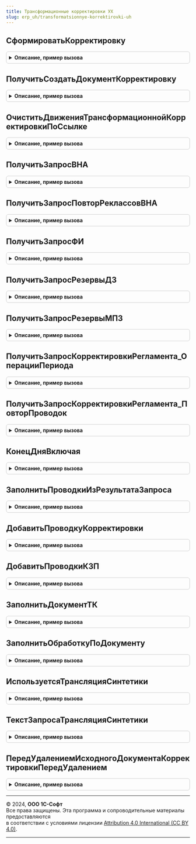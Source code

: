 ```yaml
---
title: Трансформационные корректировки УХ
slug: erp_uh/transformatsionnye-korrektirovki-uh
---
```



## СформироватьКорректировку
<details style="margin: 1em 0; padding: 0.5em; border: 1px solid #ccc; border-radius: 6px;">

<summary style="font-weight: bold; cursor: pointer;">Описание, пример вызова</summary>

```bsl

Функция СформироватьКорректировку(Реквизиты, Отказ = Ложь, ТаблицаПроводок = Неопределено) Экспорт
```

Пример вызова
```bsl
Результат = ТрансформационныеКорректировкиУХ.СформироватьКорректировку(Реквизиты, Отказ, ТаблицаПроводок);
```
</details>

## ПолучитьСоздатьДокументКорректировку
<details style="margin: 1em 0; padding: 0.5em; border: 1px solid #ccc; border-radius: 6px;">

<summary style="font-weight: bold; cursor: pointer;">Описание, пример вызова</summary>

```bsl

Функция ПолучитьСоздатьДокументКорректировку(Реквизиты, Отказ) Экспорт
```

Пример вызова
```bsl
Результат = ТрансформационныеКорректировкиУХ.ПолучитьСоздатьДокументКорректировку(Реквизиты, Отказ) 
```
</details>

## ОчиститьДвиженияТрансформационнойКорректировкиПоСсылке
<details style="margin: 1em 0; padding: 0.5em; border: 1px solid #ccc; border-radius: 6px;">

<summary style="font-weight: bold; cursor: pointer;">Описание, пример вызова</summary>

```bsl

// Удаляет движения в трансформационных корректировках созданных документом ДокументССылка
// Параметры:
//	ДокументСсылка - ссылка на документ, создавший трансформационную корректировку.
//
Процедура ОчиститьДвиженияТрансформационнойКорректировкиПоСсылке(ДокументСсылка, ПометитьНаУдаление = Ложь, Отказ = Ложь) Экспорт
```

Пример вызова
```bsl
ТрансформационныеКорректировкиУХ.ОчиститьДвиженияТрансформационнойКорректировкиПоСсылке(ДокументСсылка, ПометитьНаУдаление, Отказ);
```
</details>

## ПолучитьЗапросВНА
<details style="margin: 1em 0; padding: 0.5em; border: 1px solid #ccc; border-radius: 6px;">

<summary style="font-weight: bold; cursor: pointer;">Описание, пример вызова</summary>

```bsl

Функция ПолучитьЗапросВНА(Реквизиты) Экспорт
```

Пример вызова
```bsl
Результат = ТрансформационныеКорректировкиУХ.ПолучитьЗапросВНА(Реквизиты));
```
</details>

## ПолучитьЗапросПовторРеклассовВНА
<details style="margin: 1em 0; padding: 0.5em; border: 1px solid #ccc; border-radius: 6px;">

<summary style="font-weight: bold; cursor: pointer;">Описание, пример вызова</summary>

```bsl

Функция ПолучитьЗапросПовторРеклассовВНА(Реквизиты) Экспорт
```

Пример вызова
```bsl
Результат = ТрансформационныеКорректировкиУХ.ПолучитьЗапросПовторРеклассовВНА(Реквизиты));
```
</details>

## ПолучитьЗапросФИ
<details style="margin: 1em 0; padding: 0.5em; border: 1px solid #ccc; border-radius: 6px;">

<summary style="font-weight: bold; cursor: pointer;">Описание, пример вызова</summary>

```bsl

Функция ПолучитьЗапросФИ(Реквизиты) Экспорт
```

Пример вызова
```bsl
Результат = ТрансформационныеКорректировкиУХ.ПолучитьЗапросФИ(Реквизиты));
```
</details>

## ПолучитьЗапросРезервыДЗ
<details style="margin: 1em 0; padding: 0.5em; border: 1px solid #ccc; border-radius: 6px;">

<summary style="font-weight: bold; cursor: pointer;">Описание, пример вызова</summary>

```bsl

Функция ПолучитьЗапросРезервыДЗ(Реквизиты) Экспорт
```

Пример вызова
```bsl
Результат = ТрансформационныеКорректировкиУХ.ПолучитьЗапросРезервыДЗ(Реквизиты));
```
</details>

## ПолучитьЗапросРезервыМПЗ
<details style="margin: 1em 0; padding: 0.5em; border: 1px solid #ccc; border-radius: 6px;">

<summary style="font-weight: bold; cursor: pointer;">Описание, пример вызова</summary>

```bsl

Функция ПолучитьЗапросРезервыМПЗ(Реквизиты) Экспорт
```

Пример вызова
```bsl
Результат = ТрансформационныеКорректировкиУХ.ПолучитьЗапросРезервыМПЗ(Реквизиты));
```
</details>

## ПолучитьЗапросКорректировкиРегламента_ОперацииПериода
<details style="margin: 1em 0; padding: 0.5em; border: 1px solid #ccc; border-radius: 6px;">

<summary style="font-weight: bold; cursor: pointer;">Описание, пример вызова</summary>

```bsl

Функция ПолучитьЗапросКорректировкиРегламента_ОперацииПериода(Реквизиты) Экспорт
```

Пример вызова
```bsl
Результат = ТрансформационныеКорректировкиУХ.ПолучитьЗапросКорректировкиРегламента_ОперацииПериода(Реквизиты));
```
</details>

## ПолучитьЗапросКорректировкиРегламента_ПовторПроводок
<details style="margin: 1em 0; padding: 0.5em; border: 1px solid #ccc; border-radius: 6px;">

<summary style="font-weight: bold; cursor: pointer;">Описание, пример вызова</summary>

```bsl

Функция ПолучитьЗапросКорректировкиРегламента_ПовторПроводок(Реквизиты) Экспорт
```

Пример вызова
```bsl
Результат = ТрансформационныеКорректировкиУХ.ПолучитьЗапросКорректировкиРегламента_ПовторПроводок(Реквизиты));
```
</details>

## КонецДняВключая
<details style="margin: 1em 0; padding: 0.5em; border: 1px solid #ccc; border-radius: 6px;">

<summary style="font-weight: bold; cursor: pointer;">Описание, пример вызова</summary>

```bsl

Функция КонецДняВключая(ДатаЗапроса) Экспорт
```

Пример вызова
```bsl
Результат = ТрансформационныеКорректировкиУХ.КонецДняВключая(ДатаЗапроса));
```
</details>

## ЗаполнитьПроводкиИзРезультатаЗапроса
<details style="margin: 1em 0; padding: 0.5em; border: 1px solid #ccc; border-radius: 6px;">

<summary style="font-weight: bold; cursor: pointer;">Описание, пример вызова</summary>

```bsl

Процедура ЗаполнитьПроводкиИзРезультатаЗапроса(Реквизиты, ДокументОбъект, Запрос, КомментарииСобытий = Неопределено, ИспользоватьДанныеНСБУ) Экспорт
```

Пример вызова
```bsl
ТрансформационныеКорректировкиУХ.ЗаполнитьПроводкиИзРезультатаЗапроса(Реквизиты, ДокументОбъект, Запрос, КомментарииСобытий, ИспользоватьДанныеНСБУ));
```
</details>

## ДобавитьПроводкуКорректировки
<details style="margin: 1em 0; padding: 0.5em; border: 1px solid #ccc; border-radius: 6px;">

<summary style="font-weight: bold; cursor: pointer;">Описание, пример вызова</summary>

```bsl

Процедура ДобавитьПроводкуКорректировки(ТаблицаПроводки, СтрокаИсточник, СуммаПроводки, КомментарийПроводки, РесурсРегистра = "СуммаВВалютеУчета", Экспорт
```

Пример вызова
```bsl
ТрансформационныеКорректировкиУХ.ДобавитьПроводкуКорректировки(ТаблицаПроводки, СтрокаИсточник, СуммаПроводки, КомментарийПроводки, РесурсРегистра, );
```
</details>

## ДобавитьПроводкиКЗП
<details style="margin: 1em 0; padding: 0.5em; border: 1px solid #ccc; border-radius: 6px;">

<summary style="font-weight: bold; cursor: pointer;">Описание, пример вызова</summary>

```bsl

Процедура ДобавитьПроводкиКЗП(ПроводкиКЗП, СтрокаТаблицыПроводок, Реквизиты, ВыполнитьСторно = Ложь, Экспорт
```

Пример вызова
```bsl
ТрансформационныеКорректировкиУХ.ДобавитьПроводкиКЗП(ПроводкиКЗП, СтрокаТаблицыПроводок, Реквизиты, ВыполнитьСторно, );
```
</details>

## ЗаполнитьДокументТК
<details style="margin: 1em 0; padding: 0.5em; border: 1px solid #ccc; border-radius: 6px;">

<summary style="font-weight: bold; cursor: pointer;">Описание, пример вызова</summary>

```bsl

Процедура ЗаполнитьДокументТК(ДокументТК, Реквизиты, ВидОперации = Неопределено) Экспорт
```

Пример вызова
```bsl
ТрансформационныеКорректировкиУХ.ЗаполнитьДокументТК(ДокументТК, Реквизиты, ВидОперации);
```
</details>

## ЗаполнитьОбработкуПоДокументу
<details style="margin: 1em 0; padding: 0.5em; border: 1px solid #ccc; border-radius: 6px;">

<summary style="font-weight: bold; cursor: pointer;">Описание, пример вызова</summary>

```bsl

Процедура ЗаполнитьОбработкуПоДокументу(ОбработкаКЗП, ДокументТК) Экспорт
```

Пример вызова
```bsl
ТрансформационныеКорректировкиУХ.ЗаполнитьОбработкуПоДокументу(ОбработкаКЗП, ДокументТК));
```
</details>

## ИспользуетсяТрансляцияСинтетики
<details style="margin: 1em 0; padding: 0.5em; border: 1px solid #ccc; border-radius: 6px;">

<summary style="font-weight: bold; cursor: pointer;">Описание, пример вызова</summary>

```bsl

Функция ИспользуетсяТрансляцияСинтетики(КонтекстОтчета) Экспорт
```

Пример вызова
```bsl
Результат = ТрансформационныеКорректировкиУХ.ИспользуетсяТрансляцияСинтетики(КонтекстОтчета));
```
</details>

## ТекстЗапросаТрансляцияСинтетики
<details style="margin: 1em 0; padding: 0.5em; border: 1px solid #ccc; border-radius: 6px;">

<summary style="font-weight: bold; cursor: pointer;">Описание, пример вызова</summary>

```bsl

Функция ТекстЗапросаТрансляцияСинтетики() Экспорт
```

Пример вызова
```bsl
Результат = ТрансформационныеКорректировкиУХ.ТекстЗапросаТрансляцияСинтетики());
```
</details>

## ПередУдалениемИсходногоДокументаКорректировкиПередУдалением
<details style="margin: 1em 0; padding: 0.5em; border: 1px solid #ccc; border-radius: 6px;">

<summary style="font-weight: bold; cursor: pointer;">Описание, пример вызова</summary>

```bsl

Процедура ПередУдалениемИсходногоДокументаКорректировкиПередУдалением(Источник, Отказ) Экспорт
```

Пример вызова
```bsl
ТрансформационныеКорректировкиУХ.ПередУдалениемИсходногоДокументаКорректировкиПередУдалением(Источник, Отказ) 
```
</details>

---

© 2024, **ООО 1С-Софт**  
Все права защищены. Эта программа и сопроводительные материалы предоставляются  
в соответствии с условиями лицензии [Attribution 4.0 International (CC BY 4.0)](https://creativecommons.org/licenses/by/4.0/legalcode).

---
